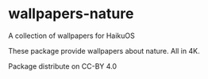 # wallpapers-nature

A collection of wallpapers for HaikuOS

These package provide wallpapers about nature.
All in 4K.

Package distribute on CC-BY 4.0